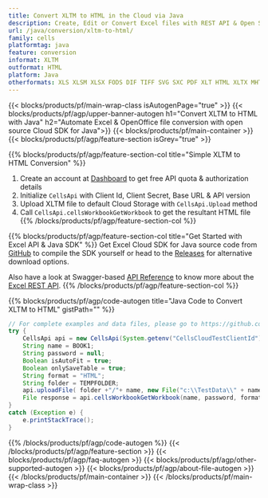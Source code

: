 ```yaml
---
title: Convert XLTM to HTML in the Cloud via Java 
description: Create, Edit or Convert Excel files with REST API & Open Source Java SDK
url: /java/conversion/xltm-to-html/
family: cells
platformtag: java
feature: conversion
informat: XLTM
outformat: HTML
platform: Java
otherformats: XLS XLSM XLSX FODS DIF TIFF SVG SXC PDF XLT HTML XLTX MHTML CSV XML TXT 
---
```


{{< blocks/products/pf/main-wrap-class isAutogenPage="true" >}}
{{< blocks/products/pf/agp/upper-banner-autogen h1="Convert XLTM to HTML with Java" h2="Automate Excel & OpenOffice file conversion with open source Cloud SDK for Java">}}
{{< blocks/products/pf/main-container >}}
{{< blocks/products/pf/agp/feature-section isGrey="true" >}}

{{% blocks/products/pf/agp/feature-section-col title="Simple XLTM to HTML Conversion" %}}
1. Create an account at <a href="https://dashboard.aspose.cloud/">Dashboard</a> to get free API quota & authorization details
1. Initialize ```CellsApi``` with Client Id, Client Secret, Base URL & API version
1. Upload XLTM file to default Cloud Storage with ```CellsApi.Upload``` method
1. Call ```CellsApi.cellsWorkbookGetWorkbook``` to get the resultant HTML file
{{% /blocks/products/pf/agp/feature-section-col %}}

{{% blocks/products/pf/agp/feature-section-col title="Get Started with Excel API & Java SDK" %}}
Get Excel Cloud SDK for Java source code from [GitHub](https://github.com/aspose-cells-cloud/aspose-cells-cloud-java) to compile the SDK yourself or head to the [Releases](https://releases.aspose.cloud/) for alternative download options. 

Also have a look at Swagger-based [API Reference](https://apireference.aspose.cloud/cells/) to know more about the [Excel REST API](https://products.aspose.cloud/cells/curl/).
{{% /blocks/products/pf/agp/feature-section-col %}}

{{% blocks/products/pf/agp/code-autogen title="Java Code to Convert XLTM to HTML" gistPath="" %}}
```java
// For complete examples and data files, please go to https://github.com/aspose-cells-cloud/aspose-cells-cloud-java/
try {
    CellsApi api = new CellsApi(System.getenv("CellsCloudTestClientId"), System.getenv("CellsCloudTestClientSecret"), "v3.0", System.getenv("CellsCloudTestApiBaseUrl"));
    String name = BOOK1;
    String password = null;
    Boolean isAutoFit = true;
    Boolean onlySaveTable = true;
    String format = "HTML";
    String folder = TEMPFOLDER;
    api.uploadFile( folder +"/"+ name, new File("c:\\TestData\\" + name) , null);
    File response = api.cellsWorkbookGetWorkbook(name, password, format, isAutoFit, onlySaveTable, folder, null, null);
}
catch (Exception e) {
    e.printStackTrace();
}
```
{{% /blocks/products/pf/agp/code-autogen %}}
{{< /blocks/products/pf/agp/feature-section >}}
{{< blocks/products/pf/agp/faq-autogen >}}
{{< blocks/products/pf/agp/other-supported-autogen >}}
{{< blocks/products/pf/agp/about-file-autogen >}}
{{< /blocks/products/pf/main-container >}}
{{< /blocks/products/pf/main-wrap-class >}}